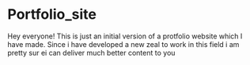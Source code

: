 # Portfolio_site
Hey everyone! This is just an initial version of a protfolio website which I have made. Since i have developed a new zeal to work in this field i am pretty sur ei can deliver much better content to you

